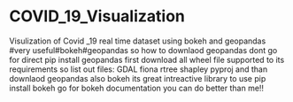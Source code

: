 # COVID_19_Visualization
Visulization of Covid _19 real time dataset using bokeh and geopandas #very useful#bokeh#geopandas
so how to downlaod geopandas 
dont go for direct pip install geopandas
first download all wheel file supported to its requirements so list out files:
GDAL
fiona
rtree
shapley
pyproj 
and than downlaod geopandas
also bokeh its great intreactive library to use
pip install bokeh 
go for bokeh documentation you can do better than me!!


